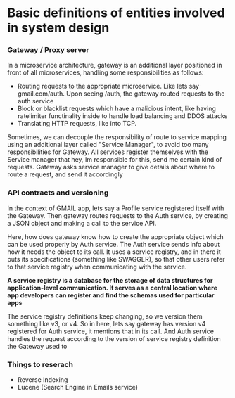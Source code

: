 

# Basic definitions of entities involved in system design 


### Gateway / Proxy server

In a microservice architecture, gateway is an additional layer positioned in front of all microservices, handling some responsibilities as follows:

 - Routing requests to the appropriate microservice. Like lets say gmail.com/auth. Upon seeing /auth, the gateway routed requests to the auth service 
 - Block or blacklist requests which have a malicious intent, like having ratelimiter functinality inside to handle load balancing and DDOS attacks
 - Translating HTTP requests, like into TCP.

Sometimes, we can decouple the responsibility of route to service mapping using an additional layer called "Service Manager", to avoid too many responsibilities for Gateway. All services register themselves with the Service manager that hey, Im responsible for this, send me certain kind of requests. Gateway asks service manager to give details about where to route a request, and send it accordingly <br/>


### API contracts and versioning

In the context of GMAIL app, lets say a Profile service registered itself with the Gateway. Then gateway routes requests to the Auth service, by creating a JSON object and making a call to the service API.<br/>

Here, how does gateway know how to create the appropriate object which can be used properly by Auth service. The Auth service sends info about how it needs the object to its call. It uses a service registry, and in there it puts its specifications (something like SWAGGER), so that other users refer to that service registry when communicating with the service.<br/>

<b>A service registry is a database for the storage of data structures for application-level communication. It serves as a central location where app developers can register and find the schemas used for particular apps</b>

The service registry definitions keep changing, so we version them something like v3, or v4. So in here, lets say gateway has version v4 registered for Auth service, it mentions that in its call. And Auth service handles the request according to the version of service registry definition the Gateway used to

### Things to reserach

 - Reverse Indexing 
 - Lucene (Search Engine in Emails service)



